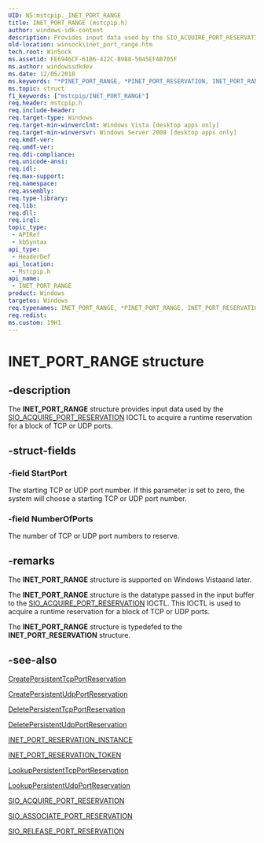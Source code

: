 ```yaml
---
UID: NS:mstcpip._INET_PORT_RANGE
title: INET_PORT_RANGE (mstcpip.h)
author: windows-sdk-content
description: Provides input data used by the SIO_ACQUIRE_PORT_RESERVATION IOCTL to acquire a runtime reservation for a block of TCP or UDP ports.
old-location: winsock\inet_port_range.htm
tech.root: WinSock
ms.assetid: FE6946CF-61B6-422C-B9B8-5045EFAB705F
ms.author: windowssdkdev
ms.date: 12/05/2018
ms.keywords: "*PINET_PORT_RANGE, *PINET_PORT_RESERVATION, INET_PORT_RANGE, INET_PORT_RANGE structure [Winsock], INET_PORT_RESERVATION, PINET_PORT_RANGE, PINET_PORT_RANGE structure pointer [Winsock], mstcpip/INET_PORT_RANGE, mstcpip/PINET_PORT_RANGE, winsock.inet_port_range"
ms.topic: struct
f1_keywords: ["mstcpip/INET_PORT_RANGE"]
req.header: mstcpip.h
req.include-header: 
req.target-type: Windows
req.target-min-winverclnt: Windows Vista [desktop apps only]
req.target-min-winversvr: Windows Server 2008 [desktop apps only]
req.kmdf-ver: 
req.umdf-ver: 
req.ddi-compliance: 
req.unicode-ansi: 
req.idl: 
req.max-support: 
req.namespace: 
req.assembly: 
req.type-library: 
req.lib: 
req.dll: 
req.irql: 
topic_type:
 - APIRef
 - kbSyntax
api_type:
 - HeaderDef
api_location:
 - Mstcpip.h
api_name:
 - INET_PORT_RANGE
product: Windows
targetos: Windows
req.typenames: INET_PORT_RANGE, *PINET_PORT_RANGE, INET_PORT_RESERVATION, *PINET_PORT_RESERVATION
req.redist: 
ms.custom: 19H1
---
```


# INET_PORT_RANGE structure


## -description


The <b>INET_PORT_RANGE</b> structure provides input data used by the <a href="https://docs.microsoft.com/previous-versions/windows/desktop/legacy/gg699720(v=vs.85)">SIO_ACQUIRE_PORT_RESERVATION</a> IOCTL to acquire a runtime reservation for a block of TCP or UDP ports.


## -struct-fields




### -field StartPort

The starting TCP or UDP port number. If this parameter is set to zero, the system will choose a starting TCP or UDP port number.


### -field NumberOfPorts

The number of TCP or UDP port numbers to reserve.


## -remarks



The  <b>INET_PORT_RANGE</b> structure is supported on Windows Vistaand later.

The 
<b>INET_PORT_RANGE</b> structure is the datatype passed in the input buffer to the <a href="https://docs.microsoft.com/previous-versions/windows/desktop/legacy/gg699720(v=vs.85)">SIO_ACQUIRE_PORT_RESERVATION</a> IOCTL. This IOCTL is used to acquire a runtime reservation for a block of TCP or UDP ports.  

The 
<b>INET_PORT_RANGE</b> structure is typedefed to the <b>INET_PORT_RESERVATION</b> structure. 




## -see-also




<a href="https://docs.microsoft.com/windows/desktop/api/iphlpapi/nf-iphlpapi-createpersistenttcpportreservation">CreatePersistentTcpPortReservation</a>



<a href="https://docs.microsoft.com/windows/desktop/api/iphlpapi/nf-iphlpapi-createpersistentudpportreservation">CreatePersistentUdpPortReservation</a>



<a href="https://docs.microsoft.com/windows/desktop/api/iphlpapi/nf-iphlpapi-deletepersistenttcpportreservation">DeletePersistentTcpPortReservation</a>



<a href="https://docs.microsoft.com/windows/desktop/api/iphlpapi/nf-iphlpapi-deletepersistentudpportreservation">DeletePersistentUdpPortReservation</a>



<a href="https://docs.microsoft.com/windows/desktop/api/mstcpip/ns-mstcpip-inet_port_reservation_instance">INET_PORT_RESERVATION_INSTANCE</a>



<a href="https://docs.microsoft.com/windows/desktop/api/mstcpip/ns-mstcpip-inet_port_reservation_token">INET_PORT_RESERVATION_TOKEN</a>



<a href="https://docs.microsoft.com/windows/desktop/api/iphlpapi/nf-iphlpapi-lookuppersistenttcpportreservation">LookupPersistentTcpPortReservation</a>



<a href="https://docs.microsoft.com/windows/desktop/api/iphlpapi/nf-iphlpapi-lookuppersistentudpportreservation">LookupPersistentUdpPortReservation</a>



<a href="https://docs.microsoft.com/previous-versions/windows/desktop/legacy/gg699720(v=vs.85)">SIO_ACQUIRE_PORT_RESERVATION</a>



<a href="https://docs.microsoft.com/previous-versions/windows/desktop/legacy/gg699721(v=vs.85)">SIO_ASSOCIATE_PORT_RESERVATION</a>



<a href="https://docs.microsoft.com/previous-versions/windows/desktop/legacy/gg699722(v=vs.85)">SIO_RELEASE_PORT_RESERVATION</a>
 

 

